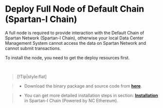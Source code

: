 # <font color=Black>Deploy Full Node of Default Chain (Spartan-I Chain)</font>


A full node is required to provide interaction with the Default Chain of Spartan Network (Spartan-I Chain), otherwise your local Data Center Management System cannot access the data on Spartan Network and cannot submit transactions.


To install the node, you need to get the deploy resources first.

<br/>

> [!Tip|style:flat]

> - Download the binary package and source code from [**here**](https://github.com/BSN-Spartan/NC-Ethereum).

> - You can get more detailed installation steps in section: [**Installation**](https://spartan.bsn.foundation/static/quick-start/4learnNon-CryptocurrencyPublicChains/4-1.html#2) in Spartan-I Chain (Powered by NC Ethereum).



<br/>
<br/>
<br/>